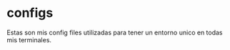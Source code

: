 # configs
Estas son mis config files utilizadas para tener un entorno unico en todas mis terminales.
